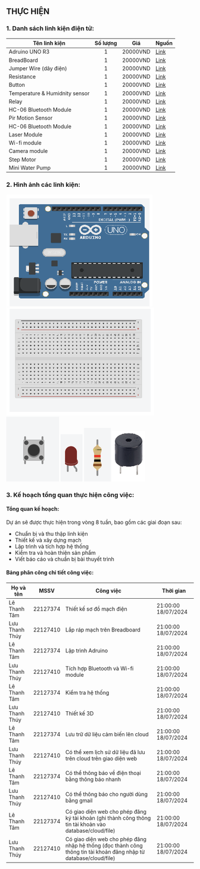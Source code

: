 ##  THỰC HIỆN
### 1. Danh sách linh kiện điện tử:
| Tên linh kiện | Số lượng | Giá | Nguồn | 
| ------------- | :------: | --- | ------|
| Adruino UNO R3|    1     | 20000VND | [Link](https://hshop.vn/products/mach-thoi-gian-thuc-rtc-ds1302) |
| BreadBoard |    1     | 20000VND | [Link](https://hshop.vn/products/mach-thoi-gian-thuc-rtc-ds1302) |
| Jumper Wire (dây điện) |    1     | 20000VND | [Link](https://hshop.vn/products/mach-thoi-gian-thuc-rtc-ds1302) |
| Resistance |    1     | 20000VND | [Link](https://hshop.vn/products/mach-thoi-gian-thuc-rtc-ds1302) |
| Button |    1     | 20000VND | [Link](https://hshop.vn/products/mach-thoi-gian-thuc-rtc-ds1302) |
| Temperature & Humidnity sensor |    1     | 20000VND | [Link](https://hshop.vn/products/mach-thoi-gian-thuc-rtc-ds1302) |
| Relay |    1     | 20000VND | [Link](https://hshop.vn/products/mach-thoi-gian-thuc-rtc-ds1302) |
| HC-06 Bluetooth Module |    1     | 20000VND | [Link](https://hshop.vn/products/mach-thoi-gian-thuc-rtc-ds1302) |
| Pir Motion Sensor |    1     | 20000VND | [Link](https://hshop.vn/products/mach-thoi-gian-thuc-rtc-ds1302) |
| HC-06 Bluetooth Module |    1     | 20000VND | [Link](https://hshop.vn/products/mach-thoi-gian-thuc-rtc-ds1302) |
| Laser Module |    1     | 20000VND | [Link](https://hshop.vn/products/mach-thoi-gian-thuc-rtc-ds1302) |
| Wi-fi module |    1     | 20000VND | [Link](https://hshop.vn/products/mach-thoi-gian-thuc-rtc-ds1302) |
| Camera module |    1     | 20000VND | [Link](https://hshop.vn/products/mach-thoi-gian-thuc-rtc-ds1302) |
| Step Motor |    1     | 20000VND | [Link](https://hshop.vn/products/mach-thoi-gian-thuc-rtc-ds1302) |
| Mini Water Pump |    1     | 20000VND | [Link](https://hshop.vn/products/mach-thoi-gian-thuc-rtc-ds1302) |
### 2. Hình ảnh các linh kiện:
<!-- ![img](adruino.png)
![img](breadboard.png) -->
![img](adruino.png) ![img](breadboard.png) 
![img](button.png) ![img](LED.png) ![img](dientro.png) ![img](buzzer.png)
### 3. Kế hoạch tổng quan thực hiện công việc:
#### Tổng quan kế hoạch: 
Dự án sẽ được thực hiện trong vòng 8 tuần, bao gồm các giai đoạn sau:
* Chuẩn bị và thu thập linh kiện
* Thiết kế và xây dựng mạch
* Lập trình và tích hợp hệ thống
* Kiểm tra và hoàn thiện sản phẩm
* Viết báo cáo và chuẩn bị bài thuyết trình
#### Bảng phân công chi tiết công việc:
| Họ và tên     |   MSSV   |      Công việc   | Thời gian | 
| ------------- | :------: | --------------------- | --------- |
| Lê Thanh Tâm  | 22127374 | Thiết kế sơ đồ mạch điện      | 21:00:00 18/07/2024 | 
| Lưu Thanh Thúy| 22127410 | Lắp ráp mạch trên Breadboard  | 21:00:00 18/07/2024 | 
| Lê Thanh Tâm  | 22127374 | Lập trình Adruino             | 21:00:00 18/07/2024 | 
| Lưu Thanh Thúy| 22127410 | Tích hợp Bluetooth và Wi-fi module  | 21:00:00 18/07/2024 | 
| Lê Thanh Tâm  | 22127374 | Kiểm tra hệ thống      | 21:00:00 18/07/2024 | 
| Lưu Thanh Thúy| 22127410 | Thiết kế 3D | 21:00:00 18/07/2024 | 
| Lê Thanh Tâm  | 22127374 | Lưu trữ dữ liệu cảm biến lên cloud  | 21:00:00 18/07/2024 | 
| Lưu Thanh Thúy| 22127410 | Có thể xem lịch sử dữ liệu đã lưu trên cloud trên giao diện web  | 21:00:00 18/07/2024 | 
| Lê Thanh Tâm  | 22127374 | Có thể thông báo về điện thoại bằng thông báo nhanh     | 21:00:00 18/07/2024 | 
| Lưu Thanh Thúy| 22127410 | Có thể thông báo cho người dùng bằng gmail  | 21:00:00 18/07/2024 | 
| Lê Thanh Tâm  | 22127374 | Có giao diện web cho phép đăng ký tài khoản (ghi thành công thông tin tài khoản vào database/cloud/file)  | 21:00:00 18/07/2024 | 
| Lưu Thanh Thúy| 22127410 | Có giao diện web cho phép đăng nhập hệ thống (đọc thành công thông tin tài khoản đăng nhập từ database/cloud/file) | 21:00:00 18/07/2024 | 

